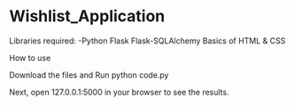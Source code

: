 # Wishlist_Application

Libraries required:
-Python
Flask
Flask-SQLAlchemy
Basics of HTML & CSS

How to use

Download the files and Run python code.py

Next, open 127.0.0.1:5000 in your browser to see the results.

